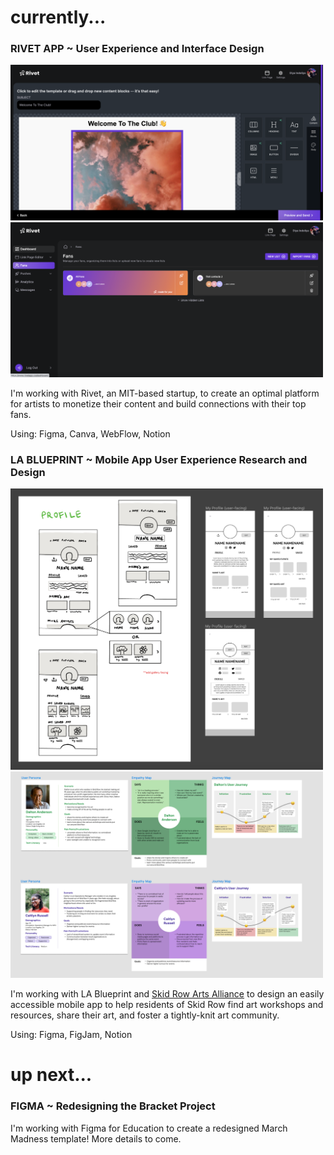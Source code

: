 <link rel="shortcut icon" type="image/x-icon" href="favicon.ico">

# currently...

### RIVET APP ~ User Experience and Interface Design

<div class="image-grid">
  <img src="assets/pusheditor.png" width = 500>
  <img src="assets/fanspage.png" width = 500>
</div>
    
I'm working with Rivet, an MIT-based startup, to create an optimal platform for artists to monetize their content and build connections with their top fans. 
    
Using: Figma, Canva, WebFlow, Notion



### LA BLUEPRINT ~ Mobile App User Experience Research and Design
<div class="image-grid">
  <img src="assets/sraalofiexample.png" width = 500>
  <img src="assets/sraauserpersonas.png" width = 500>
</div>

I'm working with LA Blueprint and [Skid Row Arts Alliance](https://www.skidrowartsalliance.com/) to design an easily accessible mobile app to help residents of Skid Row find art workshops and resources, share their art, and foster a tightly-knit art community.

Using: Figma, FigJam, Notion


# up next...

### FIGMA ~ Redesigning the Bracket Project

I'm working with Figma for Education to create a redesigned March Madness template! More details to come.
